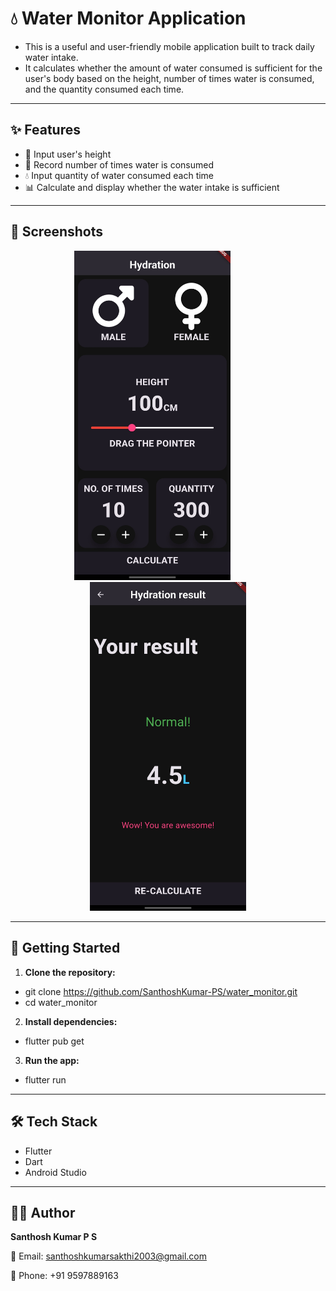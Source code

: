 # 💧 Water Monitor Application

* This is a useful and user-friendly mobile application built to track daily water intake.  
* It calculates whether the amount of water consumed is sufficient for the user's body based on the height, number of times water is consumed, and the quantity consumed each time.

---

## ✨ Features

- 📏 Input user's height
- 🥤 Record number of times water is consumed
- 💧 Input quantity of water consumed each time
- 📊 Calculate and display whether the water intake is sufficient

---

## 📸 Screenshots

<div align="center">
  <img src="Screenshots/HomeScreen.jpg" alt="Home Screen" width="250" style="margin-right: 50px;"/> 
  
  <img src="Screenshots/ResultScreen.jpg" alt="ResultScreen" width="250"/>
</div>

---

## 🚀 Getting Started

1. **Clone the repository:**
* git clone https://github.com/SanthoshKumar-PS/water_monitor.git
* cd water_monitor
2. **Install dependencies:**
* flutter pub get
3. **Run the app:**
* flutter run

---


## 🛠️ Tech Stack
* Flutter
* Dart
* Android Studio

---


## 🙋‍♂️ Author
**Santhosh Kumar P S**

📧 Email: santhoshkumarsakthi2003@gmail.com

📱 Phone: +91 9597889163

